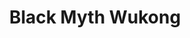 ---
layout: page
title: Black Myth Wukong
img: assets/img/games/bmw.png
importance: 2
category: games
redirect: https://www.heishenhua.com/
---
